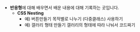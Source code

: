 - **반응형**에 대해 배우면서 배운 내용에 대해 기록하는 곳입니다.  
  - **CSS Nesting**
    - 예) 버튼만들기
           목적별로 나누기 (다중클래스) 사용하기
    - 예) 갤러리 형태 만들기
            갤러리의 형태에 따라 나눠서 코드짜기
      


